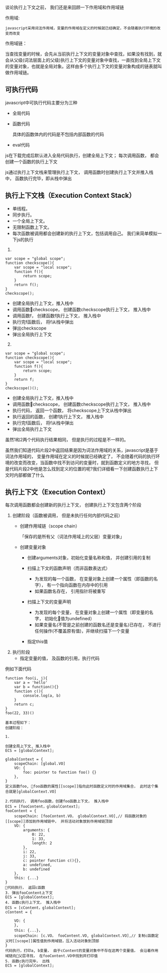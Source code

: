 谈论执行上下文之前， 我们还是来回顾一下作用域和作用域链

作用域:

    javascript采用词法作用域，变量的作用域在定义的时候就已经确定，不会随着执行环境的改变而改变

作用域链：

   当查找变量的时候，会先从当前执行上下文的变量对象中查找，如果没有找到，就会从父级(词法层面上的父级)执行上下文的变量对象中查找，一直找到全局上下文的变量对象，也就是全局对象。这样由多个执行上下文的变量对象构成的链表就叫做作用域链。


## 可执行代码
javascript中可执行代码主要分为三种
- 全局代码
- 函数代码

    具体的函数体内的代码是不包括内部函数的代码
- eval代码

js在下载完成后默认进入全局代码执行，创建全局上下文； 每次调用函数， 都会创建一个函数的执行上下文

js通过执行上下文栈来管理执行上下文， 调用函数时创建执行上下文并推入栈中， 函数执行完毕，即从栈中弹出

## 执行上下文栈（Execution Context Stack）
- 单线程。
- 同步执行。
- 一个全局上下文。
- 无限制函数上下文。
- 每次函数被调用都会创建新的执行上下文，包括调用自己。
我们来简单模拟一下js的执行

1.

    var scope = "global scope";
    function checkscope(){
        var scope = "local scope";
        function f(){
            return scope;
        }
        return f();
    }
    checkscope();

- 创建全局执行上下文，推入栈中
- 调用函数checkscope， 创建函数checkscope执行上下文， 推入栈中
- 调用函数f， 创建函数f执行上下文， 推入栈中
- 执行完f函数后， 将f从栈中弹出
- 弹出checkscope
- 弹出全局执行上下文

2.

    var scope = "global scope";
    function checkscope(){
        var scope = "local scope";
        function f(){
            return scope;
        }
        return f;
    }
    checkscope()();
- 创建全局执行上下文，推入栈中
- 调用函数checkscope， 创建函数checkscope执行上下文， 推入栈中
- 执行代码， 返回一个函数， 将checkscope上下文从栈中弹出
- 执行返回的函数， 创建f执行上下文， 推入栈中
- 执行完f函数后， 将f从栈中弹出
- 弹出全局执行上下文

虽然1和2两个代码执行结果相同， 但是执行的过程是不一样的。

虽然我们知道代码片段2中返回结果是因为词法作用域的关系，javascript是基于词法作用域的， 变量作用域在定义的时候就已经确定了， 不会随着代码的执行环境的改变而改变，当函数中找不到访问的变量时，就到函数定义的地方寻找， 但是代码片段2中他是怎么找到定义的位置的呢?我们详细看一下创建函数执行上下文时内部都做了什么

## 执行上下文（Execution Context）
每次调用函数都会创建新的执行上下文， 创建执行上下文包含两个阶段
1. 创建阶段（函数被调用， 但是未执行任何内部代码之前）
    - 创建作用域链（scope chain）
    
        「保存的是所有父（词法作用域上的父层）变量对象」
    - 创建变量对象
        - 创建arguments对象，初始化变量名称和值， 并创建引用的复制
        - 扫描上下文的函数声明（而非函数表达式）
            - 为发现的每一个函数， 在变量对象上创建一个属性（即函数的名字）， 有一个指向函数在内存中的引用
            - 如果函数名存在， 引用指针将被重写
        - 扫描上下文的变量声明
            - 为发现的每个变量， 在变量对象上创建一个属性（即变量的名字， 初始化值为undefined）
            - 如果变量名(不管是之前创建的函数名还是变量名)已存在， 不进行任何操作(不覆盖原有值)，并继续扫描下一个变量

        - 指定this值
2. 执行阶段
    - 指定变量的值， 及函数的引用，执行代码


例如下面代码

    function foo(i, j){
        var a = 'hello'
        var b = function(){}
        function c(){
            console.log(a, b)
        }
        return c;
    }
    foo(22, 33)()

    基本过程如下：
    创建阶段：

    1. 
    
    创建全局上下文, 推入栈中
    ECS = [globalContext];

    globalContext = {
        scopeChain: [global.VO]
        VO: {
            foo: pointer to function foo() {}
        },
    }
    定义函数foo, foo函数的属性[[scope]]指向此时函数定义时的作用域集合， 此时这个集合就是[globalContext.VO]
    
    2.代码执行， 调用foo函数，创建foo函数上下文， 推入栈中
    ECS = [fooContent，globalContext];
    fooContent = {
        scopeChain: [fooContent.VO， globalContext.VO],// 将函数对象的[[scope]]添加到作用域链中， 并将活动对象放到作用域链顶部
        VO: {
            arguments: {
                0: 22,
                1: 33,
                length: 2
            },
            i: 22,
            j: 33,
            c: pointer function c(){},
            a: undefined,
            b: undefined
        },
        this: {...}
    }
    代码执行， 返回c函数
    3. 弹出fooContent上下文
    ECS = [globalContext];
    4. 函数c执行上下文， 推入栈中
    ECS = [cContent，globalContext];
    cContent = {
         
        VO: {
        },
        this: {...}，
        scopeChain: [c.VO， fooContent.VO, globalContext.VO],// 复制c函数定义时[[scope]]属性值到作用域链，压入活动对象到顶部
    }
    代码执行，打印a, b变量， 由于cContent的变量对象中不存在这两个变量值， 会沿着作用域链向父层寻找， 在fooContent.VO中找到并打印值
    5. 函数c执行完毕， 出栈
    ECS = [globalContext];





